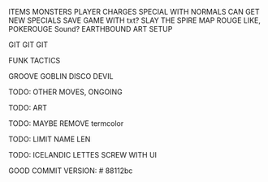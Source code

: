 ITEMS
MONSTERS
PLAYER
CHARGES SPECIAL WITH NORMALS
CAN GET NEW SPECIALS
SAVE GAME WITH txt?
SLAY THE SPIRE MAP
ROUGE LIKE, POKEROUGE
Sound?
EARTHBOUND ART SETUP

GIT GIT GIT

FUNK TACTICS

GROOVE GOBLIN
DISCO DEVIL

TODO: OTHER MOVES, ONGOING

TODO: ART

TODO: MAYBE REMOVE termcolor

TODO: LIMIT NAME LEN

TODO: ICELANDIC LETTES SCREW WITH UI


GOOD COMMIT VERSION: # 88112bc